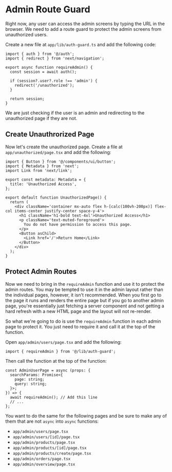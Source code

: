 # Admin Route Guard

Right now, any user can access the admin screens by typing the URL in the browser. We need to add a route guard to protect the admin screens from unauthorized users.

Create a new file at `app/lib/auth-guard.ts` and add the following code:

```tsx
import { auth } from '@/auth';
import { redirect } from 'next/navigation';

export async function requireAdmin() {
  const session = await auth();

  if (session?.user?.role !== 'admin') {
    redirect('/unauthorized');
  }

  return session;
}
```

We are just checking if the user is an admin and redirecting to the unauthorized page if they are not.

## Create Unauthrorized Page

Now let's create the unauthorized page. Create a file at `app/unauthorized/page.tsx` and add the following:

```tsx
import { Button } from '@/components/ui/button';
import { Metadata } from 'next';
import Link from 'next/link';

export const metadata: Metadata = {
  title: 'Unauthorized Access',
};

export default function UnauthorizedPage() {
  return (
    <div className='container mx-auto flex h-[calc(100vh-200px)] flex-col items-center justify-center space-y-4'>
      <h1 className='h1-bold text-4xl'>Unauthorized Access</h1>
      <p className='text-muted-foreground'>
        You do not have permission to access this page.
      </p>
      <Button asChild>
        <Link href='/'>Return Home</Link>
      </Button>
    </div>
  );
}
```

## Protect Admin Routes

Now we need to bring in the `requireAdmin` function and use it to protect the admin routes. You may be tempted to use it in the admin layout rather than the individual pages, however, it isn't recommended. When you first go to the page it runs and renders the entire page but if you go to another admin page, you're essentially just fetching a server component and not getting a hard refresh with a new HTML page and the layout will not re-render.

So what we're going to do is use the `requireAdmin` function in each admin page to protect it. You just need to require it and call it at the top of the function.

Open `app/admin/users/page.tsx` and add the following:

```tsx
import { requireAdmin } from '@/lib/auth-guard';
```

Then call the function at the top of the function:

```tsx
const AdminUserPage = async (props: {
  searchParams: Promise<{
    page: string;
    query: string;
  }>;
}) => {
  await requireAdmin(); // Add this line
  // ...
};
```

You want to do the same for the following pages and be sure to make any of them that are not `async` into `async` functions:

- `app/admin/users/page.tsx`
- `app/admin/users/[id]/page.tsx`
- `app/admin/products/page.tsx`
- `app/admin/products/[id]/page.tsx`
- `app/admin/products/create/page.tsx`
- `app/admin/orders/page.tsx`
- `app/admin/overview/page.tsx`
